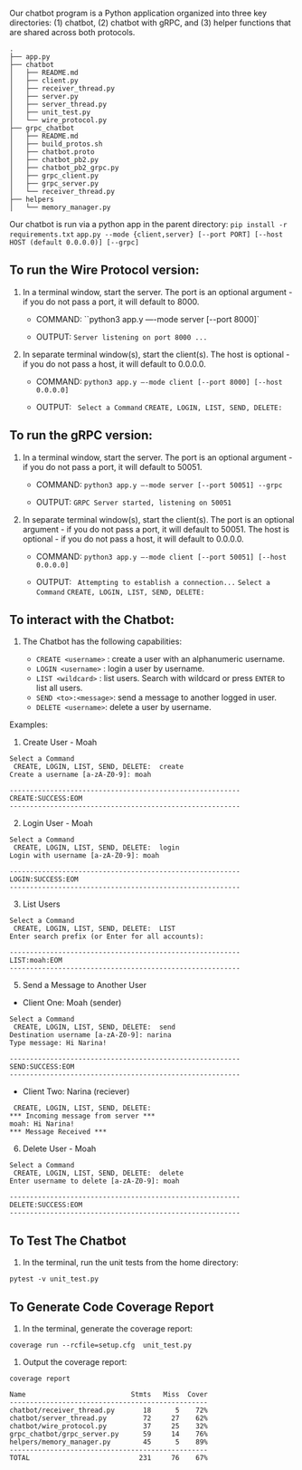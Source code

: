 Our chatbot program is a Python application organized into three key directories: (1) chatbot, (2) chatbot with gRPC, and (3) helper functions that are shared across both protocols.

```
.
├── app.py
├── chatbot
│   ├── README.md
│   ├── client.py
│   ├── receiver_thread.py
│   ├── server.py
│   ├── server_thread.py
│   ├── unit_test.py
│   └── wire_protocol.py
├── grpc_chatbot
│   ├── README.md
│   ├── build_protos.sh
│   ├── chatbot.proto
│   ├── chatbot_pb2.py
│   ├── chatbot_pb2_grpc.py
│   ├── grpc_client.py
│   ├── grpc_server.py
│   └── receiver_thread.py
├── helpers
│   └── memory_manager.py
```

Our chatbot is run via a python app in the parent directory:
``pip install -r requirements.txt``
``app.py --mode {client,server} [--port PORT] [--host HOST (default 0.0.0.0)] [--grpc]``


## To run the Wire Protocol version:

  
1. In a terminal window, start the server. The port is an optional argument - if you do not pass a port, it will default to 8000.
    
    * COMMAND: ``python3 app.y —-mode server [--port 8000]`
    
    * OUTPUT: ``Server listening on port 8000 ...``
   

2. In separate terminal window(s), start the client(s). The host is optional - if you do not pass a host, it will default to 0.0.0.0.
    
    *  COMMAND: ``python3 app.y —-mode client [--port 8000] [--host 0.0.0.0]``
    
    *  OUTPUT: `` Select a Command``
     ``CREATE, LOGIN, LIST, SEND, DELETE:``
 

## To run the gRPC version:
  
1. In a terminal window, start the server. The port is an optional argument - if you do not pass a port, it will default to 50051.
    
    * COMMAND: ``python3 app.y —-mode server [--port 50051] --grpc``
    
    * OUTPUT: ``GRPC Server started, listening on 50051``
   

2. In separate terminal window(s), start the client(s). The port is an optional argument - if you do not pass a port, it will default to 50051. The host is optional - if you do not pass a host, it will default to 0.0.0.0.
    
    *  COMMAND: ``python3 app.y —-mode client [--port 50051] [--host 0.0.0.0]``
    
    *  OUTPUT: `` Attempting to establish a connection...``
            ``Select a Command``
             ``CREATE, LOGIN, LIST, SEND, DELETE:``
             
             
  
## To interact with the Chatbot:
  
1. The Chatbot has the following capabilities:
    
    * ``CREATE <username>`` : create a user with an alphanumeric username.
    * ``LOGIN <username>`` : login a user by username.
    * ``LIST <wildcard>`` : list users. Search with wildcard or press ``ENTER`` to list all users.
    * ``SEND <to>:<message>``: send a message to another logged in user.
    * ``DELETE <username>``: delete a user by username.



Examples: 
1. Create User - Moah

```
Select a Command
 CREATE, LOGIN, LIST, SEND, DELETE:  create
Create a username [a-zA-Z0-9]: moah

---------------------------------------------------------
CREATE:SUCCESS:EOM
---------------------------------------------------------
```

2. Login User - Moah

```
Select a Command
 CREATE, LOGIN, LIST, SEND, DELETE:  login
Login with username [a-zA-Z0-9]: moah

---------------------------------------------------------
LOGIN:SUCCESS:EOM
---------------------------------------------------------
```

3. List Users

```
Select a Command
 CREATE, LOGIN, LIST, SEND, DELETE:  LIST
Enter search prefix (or Enter for all accounts):

---------------------------------------------------------
LIST:moah:EOM
---------------------------------------------------------
```

5. Send a Message to Another User


  * Client One: Moah (sender)
```
Select a Command
 CREATE, LOGIN, LIST, SEND, DELETE:  send
Destination username [a-zA-Z0-9]: narina
Type message: Hi Narina!

---------------------------------------------------------
SEND:SUCCESS:EOM
---------------------------------------------------------
```
  * Client Two: Narina (reciever)

```Select a Command
 CREATE, LOGIN, LIST, SEND, DELETE:
*** Incoming message from server ***
moah: Hi Narina!
*** Message Received ***
```

6. Delete User - Moah

```
Select a Command
 CREATE, LOGIN, LIST, SEND, DELETE:  delete
Enter username to delete [a-zA-Z0-9]: moah

---------------------------------------------------------
DELETE:SUCCESS:EOM
---------------------------------------------------------
```


## To Test The Chatbot

1. In the terminal, run the unit tests from the home directory:

``pytest -v unit_test.py``

## To Generate Code Coverage Report

1. In the terminal, generate the coverage report:

``coverage run --rcfile=setup.cfg  unit_test.py``

1. Output the coverage report:

``coverage report``

```
Name                          Stmts   Miss  Cover
-------------------------------------------------
chatbot/receiver_thread.py       18      5    72%
chatbot/server_thread.py         72     27    62%
chatbot/wire_protocol.py         37     25    32%
grpc_chatbot/grpc_server.py      59     14    76%
helpers/memory_manager.py        45      5    89%
-------------------------------------------------
TOTAL                           231     76    67%
```


